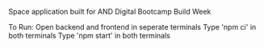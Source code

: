 Space application built for AND Digital Bootcamp Build Week

To Run:
Open backend and frontend in seperate terminals
Type 'npm ci' in both terminals
Type 'npm start' in both terminals